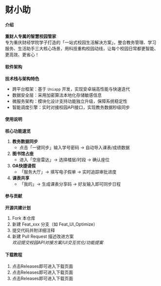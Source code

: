
# 财小助

#### 介绍
**重财人专属的智慧校园管家**  
专为重庆财经学院学子打造的「一站式校园生活解决方案」，整合教务管理、学习服务、生活助手三大核心场景，用科技重构校园动线，让每个校园日常都更智能、更高效、更省心！

#### 软件架构
**技术栈与架构特色**  
- 跨平台框架：基于 `Uniapp` 开发，实现安卓端高性能与快速迭代  
- 数据安全层：采用加密算法本地化存储敏感信息  
- 微服务架构：模块化设计支持功能独立升级，保障系统稳定性  
- 智能调度引擎：实时对接校园API接口，实现教务数据秒级同步

#### 使用说明
**核心功能速览**  
1. **教务数据同步**  
   - 点击「一键同步」输入学号密码 → 自动导入课表/成绩数据  
2. **图书馆占座**  
   - 进入「空座雷达」→ 选择楼层/时段 → 确认座位  
3. **OA快捷请假**  
   - 「服务大厅」→ 填写电子假单 → 实时追踪审批进度  
4. **课表共享**  
   - 「我的」→ 生成课表分享码 → 好友输入即可同步日程  

#### 参与贡献
**开源共建计划**  
1. Fork 本仓库  
2. 新建 Feat_xxx 分支（如 Feat_UI_Optimize）  
3. 提交代码并附详细注释  
4. 新建 Pull Request 描述改进方案  
*欢迎提交校园API对接方案/UI交互优化/功能提案*

#### 下载教程
1. 点击Releases即可进入下载页面  
2. 点击Releases即可进入下载页面    
3. 点击Releases即可进入下载页面  
